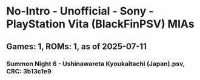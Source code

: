 # No-Intro - Unofficial - Sony - PlayStation Vita (BlackFinPSV) MIAs
## Games: 1, ROMs: 1, as of 2025-07-11

### Summon Night 6 - Ushinawareta Kyoukaitachi (Japan).psv, CRC: 3b13c1e9
